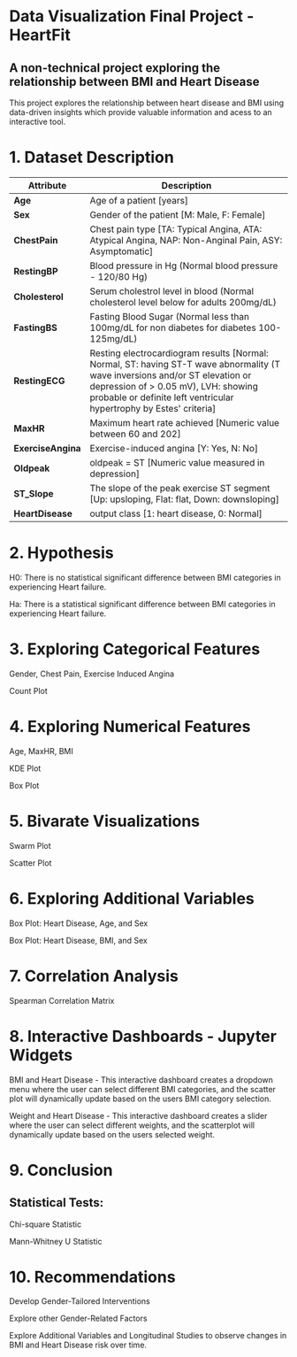 # Data Visualization Final Project - HeartFit
## A non-technical project exploring the relationship between BMI and Heart Disease

This project explores the relationship between heart disease and BMI using data-driven insights which provide valuable information and acess to an interactive tool.

# 1. Dataset Description
<table>
<thead><tr>
<th>Attribute</th>
<th>Description</th>
</tr>
</thead>
<tbody>
<tr>
<td><strong>Age</strong></td>
<td>Age of a patient [years]</td>
</tr>
<tr>
<td><strong>Sex</strong></td>
<td>Gender of the patient [M: Male, F: Female]</td>
</tr>
<tr>
<td><strong>ChestPain</strong></td>
<td>Chest pain type [TA: Typical Angina, ATA: Atypical Angina, NAP: Non-Anginal Pain, ASY: Asymptomatic]</td>
</tr>
<tr>
<td><strong>RestingBP</strong></td>
<td>Blood pressure in Hg (Normal blood pressure - 120/80 Hg)</td>
</tr>
<tr>
<td><strong>Cholesterol</strong></td>
<td>Serum cholestrol level in blood (Normal cholesterol level below for adults 200mg/dL)</td>
</tr>
<tr>
<td><strong>FastingBS</strong></td>
<td>Fasting Blood Sugar (Normal less than 100mg/dL for non diabetes for diabetes 100-125mg/dL)</td>
</tr>
<tr>
<td><strong>RestingECG</strong></td>
<td>Resting electrocardiogram results [Normal: Normal, ST: having ST-T wave abnormality (T wave inversions and/or ST elevation or depression of &gt; 0.05 mV), LVH: showing probable or definite left ventricular hypertrophy by Estes' criteria]</td>
</tr>
<tr>
<td><strong>MaxHR</strong></td>
<td>Maximum heart rate achieved [Numeric value between 60 and 202]</td>
</tr>
<tr>
<td><strong>ExerciseAngina</strong></td>
<td>Exercise-induced angina [Y: Yes, N: No]</td>
</tr>
<tr>
<td><strong>Oldpeak</strong></td>
<td>oldpeak = ST [Numeric value measured in depression]</td>
</tr>
<tr>
<td><strong>ST_Slope</strong></td>
<td>The slope of the peak exercise ST segment [Up: upsloping, Flat: flat, Down: downsloping]</td>
</tr>
<tr>
<td><strong>HeartDisease</strong></td>
<td>output class [1: heart disease, 0: Normal]</td>
</tr>
</tbody>
</table>

# 2. Hypothesis
H0: There is no statistical significant difference between BMI categories in experiencing Heart failure.

Ha: There is a statistical significant difference between BMI categories in experiencing Heart failure.

# 3. Exploring Categorical Features
Gender, Chest Pain, Exercise Induced Angina

Count Plot
     
# 4. Exploring Numerical Features
Age, MaxHR, BMI

KDE Plot

Box Plot
     
# 5. Bivarate Visualizations
Swarm Plot

Scatter Plot

# 6. Exploring Additional Variables
Box Plot: Heart Disease, Age, and Sex

Box Plot: Heart Disease, BMI, and Sex

# 7. Correlation Analysis
Spearman Correlation Matrix

# 8. Interactive Dashboards - Jupyter Widgets
BMI and Heart Disease - This interactive dashboard creates a dropdown menu where the user can select different BMI categories, and the scatter plot will dynamically update based on the users BMI category selection. 

Weight and Heart Disease - This interactive dashboard creates a slider where the user can select different weights, and the scatterplot will dynamically update based on the users selected weight.

# 9. Conclusion
## Statistical Tests:
Chi-square Statistic

Mann-Whitney U Statistic

# 10. Recommendations
Develop Gender-Tailored Interventions

Explore other Gender-Related Factors

Explore Additional Variables and Longitudinal Studies to observe changes in BMI and Heart Disease risk over time.


